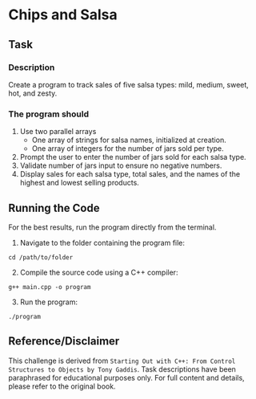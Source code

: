# Chips and Salsa

## Task

### Description
Create a program to track sales of five salsa types: mild, medium, sweet, hot, and zesty.

### The program should
1. Use two parallel arrays
    - One array of strings for salsa names, initialized at creation.
    - One array of integers for the number of jars sold per type.
2. Prompt the user to enter the number of jars sold for each salsa type.
3. Validate number of jars input to ensure no negative numbers.
4. Display sales for each salsa type, total sales, and the names of the highest and lowest selling products.

## Running the Code
For the best results, run the program directly from the terminal.

1. Navigate to the folder containing the program file:
```
cd /path/to/folder
```
2. Compile the source code using a C++ compiler:
```
g++ main.cpp -o program
```
3. Run the program:
```
./program
```

## Reference/Disclaimer
This challenge is derived from `Starting Out with C++: From Control Structures to Objects by Tony Gaddis`. Task descriptions have been paraphrased for educational purposes only. For full content and details, please refer to the original book.